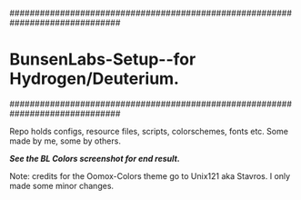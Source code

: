 ##############################################################################
# BunsenLabs-Setup--for Hydrogen/Deuterium.
##############################################################################

Repo holds configs, resource files, scripts, colorschemes, fonts etc. Some made by me, some by others.

***See the BL Colors screenshot for end result.***

Note: credits for the Oomox-Colors theme go to Unix121 aka Stavros. I only made some minor changes.
